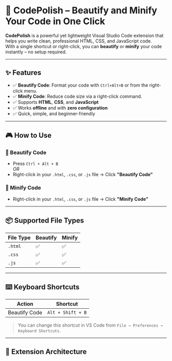 # 🚀 CodePolish – Beautify and Minify Your Code in One Click

**CodePolish** is a powerful yet lightweight Visual Studio Code extension that helps you write clean, professional HTML, CSS, and JavaScript code.  
With a single shortcut or right-click, you can **beautify** or **minify** your code instantly – no setup required.

---

## ✨ Features

- ✅ **Beautify Code**: Format your code with `Ctrl+Alt+B` or from the right-click menu.
- ✅ **Minify Code**: Reduce code size via a right-click command.
- ✅ Supports **HTML**, **CSS**, and **JavaScript**
- ✅ Works **offline** and with **zero configuration**
- ✅ Quick, simple, and beginner-friendly

---

## 🎮 How to Use

### 🔹 Beautify Code

- Press `Ctrl + Alt + B`  
  _OR_  
- Right-click in your `.html`, `.css`, or `.js` file → Click **"Beautify Code"**

### 🔹 Minify Code

- Right-click in your `.html`, `.css`, or `.js` file → Click **"Minify Code"**

---

## 📦 Supported File Types

| File Type | Beautify | Minify |
|-----------|----------|--------|
| `.html`   | ✅        | ✅     |
| `.css`    | ✅        | ✅     |
| `.js`     | ✅        | ✅     |

---

## ⌨️ Keyboard Shortcuts

| Action         | Shortcut         |
|----------------|------------------|
| Beautify Code  | `Alt + Shift + B` |

> You can change this shortcut in VS Code from `File → Preferences → Keyboard Shortcuts`.

---

## 🧱 Extension Architecture

